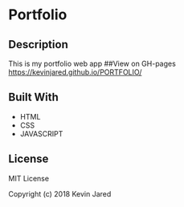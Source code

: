 # Portfolio
## Description
This is my portfolio web app
##View on GH-pages
https://kevinjared.github.io/PORTFOLIO/

## Built With
* HTML
* CSS
* JAVASCRIPT

## License
MIT License

Copyright (c) 2018 Kevin Jared